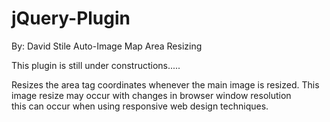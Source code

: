 jQuery-Plugin
=============

By: David Stile
Auto-Image Map Area Resizing

This plugin is still under constructions.....

Resizes the area tag coordinates whenever the main image is resized. 
This image resize may occur with changes in browser window resolution  
this can occur when using responsive web design techniques.

